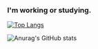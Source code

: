 ### I'm working or studying.
[![Top Langs](https://github-readme-stats.vercel.app/api/top-langs/?username=felipe-silveira-dev&count_private=true&show_icons=true&theme=radical)](https://github.com/anuraghazra/github-readme-stats)

![Anurag's GitHub stats](https://github-readme-stats.vercel.app/api?username=felipe-silveira-dev&count_private=true&show_icons=true&theme=radical)

